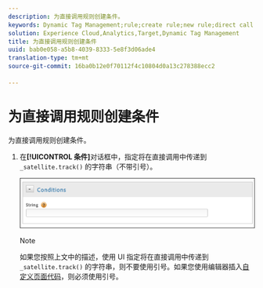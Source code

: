 ```yaml
---
description: 为直接调用规则创建条件。
keywords: Dynamic Tag Management;rule;create rule;new rule;direct call rule
solution: Experience Cloud,Analytics,Target,Dynamic Tag Management
title: 为直接调用规则创建条件
uuid: bab0e058-a5b8-4039-8333-5e8f3d06ade4
translation-type: tm+mt
source-git-commit: 16ba0b12e0f70112f4c10804d0a13c278388ecc2

---
```



# 为直接调用规则创建条件

为直接调用规则创建条件。

1. 在&#x200B;**[!UICONTROL 条件]**&#x200B;对话框中，指定将在直接调用中传递到 `_satellite.track()` 的字符串（不带引号）。

   ![](assets/conditions-direct-call.png)

   >[!NOTE]
   >
   >如果您按照上文中的描述，使用 UI 指定将在直接调用中传递到 `_satellite.track()` 的字符串，则不要使用引号。如果您使用编辑器插入[自定义页面代码](/help/implement/c-implement-with-dtm/c-aa-tool/customize-page-code.md)，则必须使用引号。

